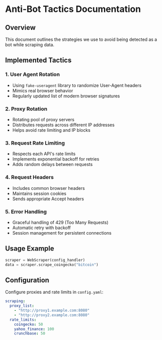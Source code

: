 # Anti-Bot Tactics Documentation

## Overview
This document outlines the strategies we use to avoid being detected as a bot while scraping data.

## Implemented Tactics

### 1. User Agent Rotation
- Using `fake-useragent` library to randomize User-Agent headers
- Mimics real browser behavior
- Regularly updated list of modern browser signatures

### 2. Proxy Rotation
- Rotating pool of proxy servers
- Distributes requests across different IP addresses
- Helps avoid rate limiting and IP blocks

### 3. Request Rate Limiting
- Respects each API's rate limits
- Implements exponential backoff for retries
- Adds random delays between requests

### 4. Request Headers
- Includes common browser headers
- Maintains session cookies
- Sends appropriate Accept headers

### 5. Error Handling
- Graceful handling of 429 (Too Many Requests)
- Automatic retry with backoff
- Session management for persistent connections

## Usage Example

```python
scraper = WebScraper(config_handler)
data = scraper.scrape_coingecko("bitcoin")
```

## Configuration

Configure proxies and rate limits in `config.yaml`:

```yaml
scraping:
  proxy_list:
    - "http://proxy1.example.com:8080"
    - "http://proxy2.example.com:8080"
  rate_limits:
    coingecko: 50
    yahoo_finance: 100
    crunchbase: 50
```
